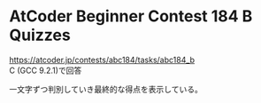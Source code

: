 # AtCoder Beginner Contest 184 B Quizzes  
https://atcoder.jp/contests/abc184/tasks/abc184_b  
C (GCC 9.2.1)で回答  

一文字ずつ判別していき最終的な得点を表示している。
